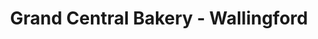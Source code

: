 ---
title: "Grand Central Bakery - Wallingford"
url: /seattle/grand-central-bakery-wallingford/
shop: bakery
---